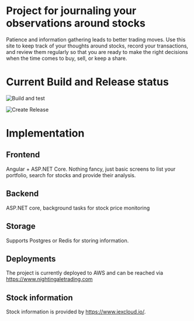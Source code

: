 # Project for journaling your observations around stocks

Patience and information gathering leads to better trading moves. Use this site to keep track of your thoughts around stocks, record your transactions, and review them regularly so that you are ready to make the right decisions when the time comes to buy, sell, or keep a share.

# Current Build and Release status

![Build and test](https://github.com/laimis/stock-analysis/workflows/Build%20and%20test/badge.svg)

![Create Release](https://github.com/laimis/stock-analysis/workflows/Create%20Release/badge.svg)

# Implementation

## Frontend

Angular + ASP.NET Core. Nothing fancy, just basic screens to list your portfolio, search for stocks and provide their analysis.

## Backend

ASP.NET core, background tasks for stock price monitoring

## Storage

Supports Postgres or Redis for storing information.

## Deployments

The project is currently deployed to AWS and can be reached via https://www.nightingaletrading.com


## Stock information

Stock information is provided by https://www.iexcloud.io/.
